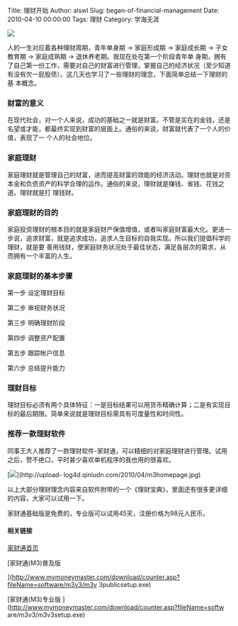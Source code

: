Title: 理财开始
Author: alswl
Slug: began-of-financial-management
Date: 2010-04-10 00:00:00
Tags: 理财
Category: 学海无涯

![](http://www.newsobserver.com/content/media/2008/6/13/money.jpg)

人的一生对应着各种理财周期，青年单身期 -> 家庭形成期 -> 家庭成长期 -> 子女教育期 -> 家庭成熟期 -> 退休养老期。我现在处在第一个阶段青年单
身期，拥有了自己第一份工作，需要对自己的财富进行管理，掌握自己的经济状况（至少知道有没有欠一屁股债）。这几天也学习了一些理财的理念，下面简单总结一下理财的基
本概念。

### 财富的意义

在现代社会，对一个人来说，成功的基础之一就是财富。不管是实在的金钱，还是名望或才能，都最终实现到财富的层面上。通俗的来说，财富就代表了一个人的价值，表现了一
个人的社会地位。

### 家庭理财

家庭理财就是管理自己的财富，进而提高财富的效能的经济活动。理财也就是对资本金和负债资产的科学合理的运作。通俗的来说，理财就是赚钱、省钱、花钱之道。理财就是打
理钱财。

### 家庭理财的目的

家庭投资理财的根本目的就是家庭财产保值增值，或者叫家庭财富最大化。更进一步说，追求财富，就是追求成功，追求人生目标的自我实现。所以我们提倡科学的理财，就是要
善用钱财，使家庭财务状况处于最佳状态，满足各层次的需求，从而拥有一个丰富的人生。

### 家庭理财的基本步骤

第一步 设定理财目标

第二步 审视财务状况

第三步 明确理财阶段

第四步 调整资产配置

第五步 跟踪帐户信息

第六步 总结提升能力

### 理财目标

理财目标必须有两个具体特征：一是目标结果可以用货币精确计算；二是有实现目标的最后期限。简单来说就是理财目标需具有可度量性和时间性。

### 推荐一款理财软件

同事王大人推荐了一款理财软件-家财通，可以精细的对家庭理财进行管理。试用之后，赞不绝口，平时甚少喜欢单机程序的我也用的很喜欢。

[![](http://upload-log4d.qiniudn.com/2010/04/m3homepage.jpg)](http://upload-
log4d.qiniudn.com/2010/04/m3homepage.jpg)

以上大部分理财理念内容来自软件附带的一个《理财宝典》，里面还有很多更详细的内容，大家可以试用一下。

家财通基础版是免费的，专业版可以试用45天，注册价格为98元人民币。

#### 相关链接

[家财通首页](http://www.mymoneymaster.com/)

[家财通(M3)普及版

](http://www.mymoneymaster.com/download/counter.asp?fileName=software/m3v3/m3v
3publicsetup.exe)

[家财通(M3)专业版 ](http://www.mymoneymaster.com/download/counter.asp?fileName=softw
are/m3v3/m3v3setup.exe)

